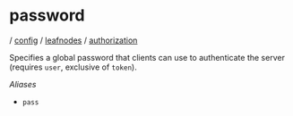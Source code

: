 # password

/ [config](/reference/config/index.md) / [leafnodes](/reference/config/config/leafnodes/index.md) / [authorization](/reference/config/config/leafnodes/authorization/index.md) 

Specifies a global password that clients can use to authenticate
the server (requires `user`, exclusive of `token`).

*Aliases*
- `pass`

